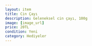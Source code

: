 ```yaml
---
layout: item
title: Cin Çayı
description: Geleneksel cin çayı, 100g
image: [image_url]
price: 20TL
condition: Yeni
category: Hediyeler
---
```

